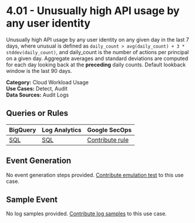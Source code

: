 # 4.01 - Unusually high API usage by any user identity
Unusually high API usage by any user identity on any given day in the last 7 days,
where unusual is defined as `daily_count > avg(daily_count) + 3 * stddev(daily_count)`,
and daily_count is the number of actions per principal on a given day.
Aggregate averages and standard deviations are computed for each day looking back at the **preceding** daily counts.
Default lookback window is the last 90 days.


**Category:** Cloud Workload Usage
</br>
**Use Cases:** Detect, Audit
</br>
**Data Sources:** Audit Logs
</br>



## Queries or Rules
BigQuery  | Log Analytics | Google SecOps
--- | --- | ---
[SQL](../../backends/bigquery/sql/4_01_unusually_high_api_usage_by_user_identity.sql) | [SQL](../../backends/log_analytics/sql/4_01_unusually_high_api_usage_by_user_identity.sql) | [Contribute rule](../../CONTRIBUTING.md)

## Event Generation
No event generation steps provided. [Contribute emulation test](../../CONTRIBUTING.md) to this use case.

## Sample Event
No log samples provided. [Contribute log samples](../../CONTRIBUTING.md) to this use case.

